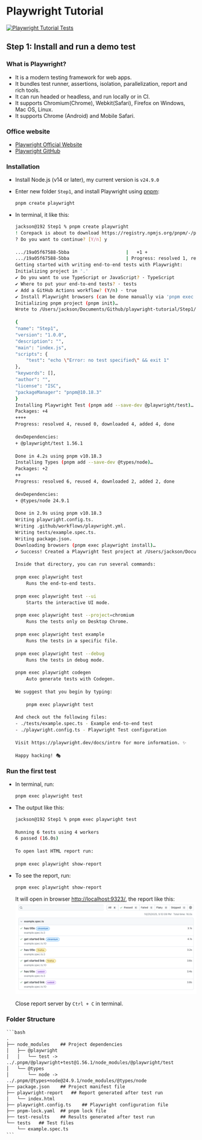 # Playwright Tutorial

[![Playwright Tutorial Tests](https://github.com/aimer1124/playwright-tutorial/actions/workflows/playwright.yml/badge.svg)](https://github.com/aimer1124/playwright-tutorial/actions/workflows/playwright.yml)

## Step 1: Install and run a demo test
### What is Playwright?
- It is a modern testing framework for web apps.
- It bundles test runner, assertions, isolation, parallelization, report and rich tools.
- It can run headed or headless, and run locally or in CI.
- It supports Chromium(Chrome), Webkit(Safari), Firefox on Windows, Mac OS, Linux.
- It supports Chrome (Android) and Mobile Safari.
### Office website
- [Playwright Official Website](https://playwright.dev/)
- [Playwright GitHub](https://github.com/microsoft/playwright)

### Installation
- Install Node.js (v14 or later), my current version is `v24.9.0`

- Enter new folder `Step1`, and install Playwright using [pnpm](https://pnpm.io/):
  ```bash
  pnpm create playwright
  ```
- In terminal, it like this:
    ```bash
    jackson@192 Step1 % pnpm create playwright
    ! Corepack is about to download https://registry.npmjs.org/pnpm/-/pnpm-10.18.3.tgz
    ? Do you want to continue? [Y/n] y

    .../19a05f67588-5bba                     |   +1 +
    .../19a05f67588-5bba                     | Progress: resolved 1, reused 0, downloaded 1, added 1, done
    Getting started with writing end-to-end tests with Playwright:
    Initializing project in '.'
    ✔ Do you want to use TypeScript or JavaScript? · TypeScript
    ✔ Where to put your end-to-end tests? · tests
    ✔ Add a GitHub Actions workflow? (Y/n) · true
    ✔ Install Playwright browsers (can be done manually via 'pnpm exec playwright install')? (Y/n) · true
    Initializing pnpm project (pnpm init)…
    Wrote to /Users/jackson/Documents/Github/playwright-tutorial/Step1/package.json

    {
    "name": "Step1",
    "version": "1.0.0",
    "description": "",
    "main": "index.js",
    "scripts": {
        "test": "echo \"Error: no test specified\" && exit 1"
    },
    "keywords": [],
    "author": "",
    "license": "ISC",
    "packageManager": "pnpm@10.18.3"
    }
    Installing Playwright Test (pnpm add --save-dev @playwright/test)…
    Packages: +4
    ++++
    Progress: resolved 4, reused 0, downloaded 4, added 4, done

    devDependencies:
    + @playwright/test 1.56.1

    Done in 4.2s using pnpm v10.18.3
    Installing Types (pnpm add --save-dev @types/node)…
    Packages: +2
    ++
    Progress: resolved 6, reused 4, downloaded 2, added 2, done

    devDependencies:
    + @types/node 24.9.1

    Done in 2.9s using pnpm v10.18.3
    Writing playwright.config.ts.
    Writing .github/workflows/playwright.yml.
    Writing tests/example.spec.ts.
    Writing package.json.
    Downloading browsers (pnpm exec playwright install)…
    ✔ Success! Created a Playwright Test project at /Users/jackson/Documents/Github/playwright-tutorial/Step1

    Inside that directory, you can run several commands:

    pnpm exec playwright test
        Runs the end-to-end tests.

    pnpm exec playwright test --ui
        Starts the interactive UI mode.

    pnpm exec playwright test --project=chromium
        Runs the tests only on Desktop Chrome.

    pnpm exec playwright test example
        Runs the tests in a specific file.

    pnpm exec playwright test --debug
        Runs the tests in debug mode.

    pnpm exec playwright codegen
        Auto generate tests with Codegen.

    We suggest that you begin by typing:

        pnpm exec playwright test

    And check out the following files:
    - ./tests/example.spec.ts - Example end-to-end test
    - ./playwright.config.ts - Playwright Test configuration

    Visit https://playwright.dev/docs/intro for more information. ✨

    Happy hacking! 🎭
    ```
### Run the first test
- In terminal, run:
  ```bash
  pnpm exec playwright test
  ```
- The output like this:
    ```bash
    jackson@192 Step1 % pnpm exec playwright test

    Running 6 tests using 4 workers
    6 passed (16.0s)

    To open last HTML report run:

    pnpm exec playwright show-report
    ```
- To see the report, run:
  ```bash
  pnpm exec playwright show-report
  ```
  It will open in browser [http://localhost:9323/](http://localhost:9323/), the report like this:
  ![Report](./image/image.png)

  Close report server by `Ctrl + C` in terminal.
### Folder Structure
    ```bash
    .
    ├── node_modules    ## Project dependencies 
    │   ├── @playwright
    │   │   └── test -> ../.pnpm/@playwright+test@1.56.1/node_modules/@playwright/test
    │   └── @types
    │       └── node -> ../.pnpm/@types+node@24.9.1/node_modules/@types/node
    ├── package.json    ## Project manifest file
    ├── playwright-report   ## Report generated after test run
    │   └── index.html
    ├── playwright.config.ts    ## Playwright configuration file
    ├── pnpm-lock.yaml  ## pnpm lock file
    ├── test-results    ## Results generated after test run
    └── tests   ## Test files
        └── example.spec.ts
    ```